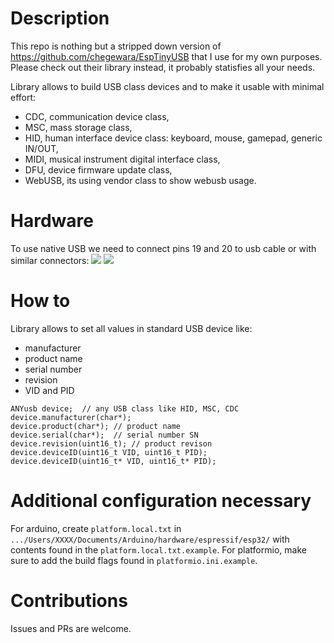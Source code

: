 # Description

This repo is nothing but a stripped down version of https://github.com/chegewara/EspTinyUSB that I use for my own purposes. Please check out their library instead, it probably statisfies all your needs.

Library allows to build USB class devices and to make it usable with minimal effort:
- CDC, communication device class,
- MSC, mass storage class,
- HID, human interface device class: keyboard, mouse, gamepad, generic IN/OUT,
- MIDI, musical instrument digital interface class,
- DFU, device firmware update class,
- WebUSB, its using vendor class to show webusb usage.

# Hardware
To use native USB we need to connect pins 19 and 20 to usb cable or with similar connectors:
![](https://ae01.alicdn.com/kf/HTB1MFvqNgHqK1RjSZJnq6zNLpXaR/10-sztuk-Mini-Micro-USB-do-DIP-2-54mm-Adapter-z-cze-modu-u-Panel-kobiet.jpg)
![](https://ae01.alicdn.com/kf/HTB1cfmCgcnI8KJjSspeq6AwIpXa6/AMS1117-3-3V-AMS1117-3-3V-Mini-USB-5V-3-3V-DC-Perfect-Power-Supply-Module.jpg)

# How to
Library allows to set all values in standard USB device like:
- manufacturer
- product name
- serial number
- revision
- VID and PID

```
ANYusb device;  // any USB class like HID, MSC, CDC
device.manufacturer(char*);
device.product(char*); // product name
device.serial(char*);  // serial number SN
device.revision(uint16_t); // product revison
device.deviceID(uint16_t VID, uint16_t PID);
device.deviceID(uint16_t* VID, uint16_t* PID);
```

# Additional configuration necessary

For arduino, create `platform.local.txt` in `.../Users/XXXX/Documents/Arduino/hardware/espressif/esp32/` with contents found in the `platform.local.txt.example`.
For platformio, make sure to add the build flags found in `platformio.ini.example`.

# Contributions
Issues and PRs are welcome.
